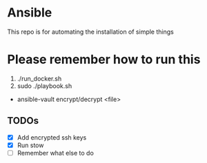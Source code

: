 # Ansible

This repo is for automating the installation of simple things

# Please remember how to run this
1. ./run_docker.sh
2. sudo ./playbook.sh

* ansible-vault encrypt/decrypt \<file\>

## TODOs
- [x] Add encrypted ssh keys
- [x] Run stow
- [ ] Remember what else to do
